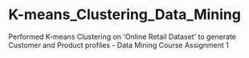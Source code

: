 # K-means_Clustering_Data_Mining
Performed K-means Clustering on 'Online Retail Dataset' to generate Customer and Product profiles - Data Mining Course Assignment 1
